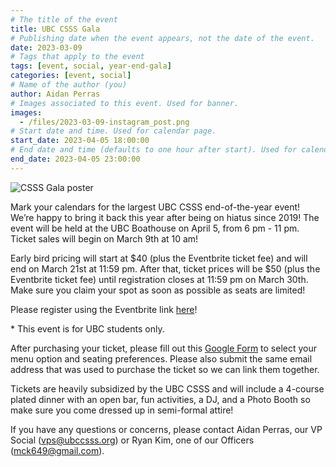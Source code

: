 ```yaml
---
# The title of the event
title: UBC CSSS Gala
# Publishing date when the event appears, not the date of the event.
date: 2023-03-09
# Tags that apply to the event
tags: [event, social, year-end-gala]
categories: [event, social]
# Name of the author (you)
author: Aidan Perras
# Images associated to this event. Used for banner.
images:
  - /files/2023-03-09-instagram_post.png
# Start date and time. Used for calendar page.
start_date: 2023-04-05 18:00:00
# End date and time (defaults to one hour after start). Used for calendar page.
end_date: 2023-04-05 23:00:00
---
```


![CSSS Gala poster](/files/2023-03-09-instagram_post.png)

Mark your calendars for the largest UBC CSSS end-of-the-year event! We’re happy to bring it back this year after being on hiatus since 2019! The event will be held at the UBC Boathouse on April 5, from 6 pm - 11 pm. Ticket sales will begin on March 9th at 10 am!

Early bird pricing will start at $40 (plus the Eventbrite ticket fee) and will end on March 21st at 11:59 pm. After that, ticket prices will be $50 (plus the Eventbrite ticket fee) until registration closes at 11:59 pm on March 30th. Make sure you claim your spot as soon as possible as seats are limited!

Please register using the Eventbrite link [here](https://www.eventbrite.ca/e/ubc-csss-year-end-gala-tickets-571282129227)!

\* This event is for UBC students only.

After purchasing your ticket, please fill out this [Google Form](https://forms.gle/8VtVNFhANp5vgvB46) to select your menu option and seating preferences. Please also submit the same email address that was used to purchase the ticket so we can link them together.

Tickets are heavily subsidized by the UBC CSSS and will include a 4-course plated dinner with an open bar, fun activities, a DJ, and a Photo Booth so make sure you come dressed up in semi-formal attire!

If you have any questions or concerns, please contact Aidan Perras, our VP Social ([vps@ubccsss.org](mailto:vps@ubccsss.org)) or Ryan Kim, one of our Officers ([mck649@gmail.com](mailto:mck649@gmail.com)).

